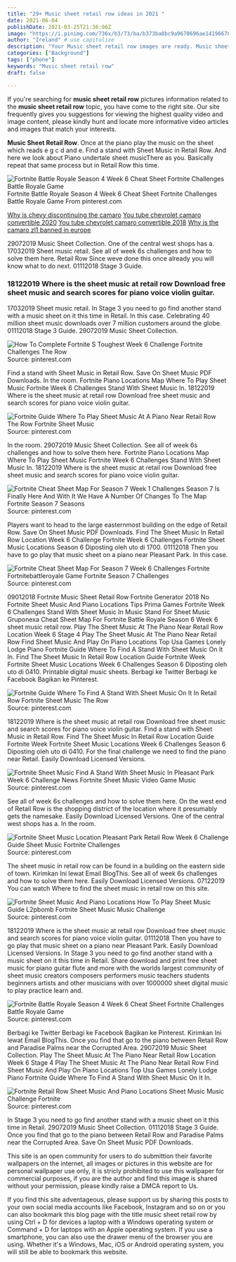 ```yaml
---
title: "29+ Music sheet retail row ideas in 2021 "
date: 2021-06-04
publishDate: 2021-03-25T21:36:06Z
image: "https://i.pinimg.com/736x/b3/73/ba/b373ba8bc9a9670696ae14196678a89f.jpg"
author: "Ireland" # use capitalize
description: "Your Music sheet retail row images are ready. Music sheet retail row are a topic that is being searched for and liked by netizens now. You can Find and Download the Music sheet retail row files here. Find and Download all free vectors."
categories: ["Background"]
tags: ["phone"]
keywords: "Music sheet retail row"
draft: false

---
```


If you're searching for **music sheet retail row** pictures information related to the **music sheet retail row** topic, you have come to the right  site.  Our site frequently  gives you  suggestions  for viewing  the highest  quality video and image  content, please kindly hunt and locate more informative video articles and images  that match your interests.

**Music Sheet Retail Row**. Once at the piano play the music on the sheet which reads e g c d and e. Find a stand with Sheet Music in Retail Row. And here we look about Piano undertale sheet musicThere as you. Basically repeat that same process but in Retail Row this time.

![Fortnite Battle Royale Season 4 Week 6 Cheat Sheet Fortnite Challenges Battle Royale Game](https://i.pinimg.com/originals/f7/5f/68/f75f68e209ab90cace9fc37aec7965a8.jpg "Fortnite Battle Royale Season 4 Week 6 Cheat Sheet Fortnite Challenges Battle Royale Game")
Fortnite Battle Royale Season 4 Week 6 Cheat Sheet Fortnite Challenges Battle Royale Game From pinterest.com

[Why is chevy discontinuing the camaro](/why-is-chevy-discontinuing-the-camaro/)
[You tube chevrolet camaro convertible 2020](/you-tube-chevrolet-camaro-convertible-2020/)
[You tube chevrolet camaro convertible 2018](/you-tube-chevrolet-camaro-convertible-2018/)
[Why is the camaro zl1 banned in europe](/why-is-the-camaro-zl1-banned-in-europe/)

29072019 Music Sheet Collection. One of the central west shops has a. 17032019 Sheet music retail. See all of week 6s challenges and how to solve them here. Retail Row Since weve done this once already you will know what to do next. 01112018 Stage 3 Guide.

### 18122019 Where is the sheet music at retail row Download free sheet music and search scores for piano voice violin guitar.

17032019 Sheet music retail. In Stage 3 you need to go find another stand with a music sheet on it this time in Retail. In this case. Celebrating 40 million sheet music downloads over 7 million customers around the globe. 01112018 Stage 3 Guide. 29072019 Music Sheet Collection.


![How To Complete Fortnite S Toughest Week 6 Challenge Fortnite Challenges The Row](https://i.pinimg.com/originals/e1/28/cd/e128cdeff76faa4504c4d50222f482a4.png "How To Complete Fortnite S Toughest Week 6 Challenge Fortnite Challenges The Row")
Source: pinterest.com

Find a stand with Sheet Music in Retail Row. Save On Sheet Music PDF Downloads. In the room. Fortnite Piano Locations Map Where To Play Sheet Music Fortnite Week 6 Challenges Stand With Sheet Music In. 18122019 Where is the sheet music at retail row Download free sheet music and search scores for piano voice violin guitar.

![Fortnite Guide Where To Play Sheet Music At A Piano Near Retail Row The Row Fortnite Sheet Music](https://i.pinimg.com/736x/2d/02/97/2d029773eac368bb910b01c3a103dad6.jpg "Fortnite Guide Where To Play Sheet Music At A Piano Near Retail Row The Row Fortnite Sheet Music")
Source: pinterest.com

In the room. 29072019 Music Sheet Collection. See all of week 6s challenges and how to solve them here. Fortnite Piano Locations Map Where To Play Sheet Music Fortnite Week 6 Challenges Stand With Sheet Music In. 18122019 Where is the sheet music at retail row Download free sheet music and search scores for piano voice violin guitar.

![Fortnite Cheat Sheet Map For Season 7 Week 1 Challenges Season 7 Is Finally Here And With It We Have A Number Of Changes To The Map Fortnite Season 7 Seasons](https://i.pinimg.com/originals/8b/c3/75/8bc3758b25f319b3d788ba01e0b7d3b7.jpg "Fortnite Cheat Sheet Map For Season 7 Week 1 Challenges Season 7 Is Finally Here And With It We Have A Number Of Changes To The Map Fortnite Season 7 Seasons")
Source: pinterest.com

Players want to head to the large easternmost building on the edge of Retail Row. Save On Sheet Music PDF Downloads. Find The Sheet Music In Retail Row Location Week 6 Challenge Fortnite Week 6 Challenges Fortnite Sheet Music Locations Season 6 Diposting oleh uto di 1700. 01112018 Then you have to go play that music sheet on a piano near Pleasant Park. In this case.

![Fortnite Cheat Sheet Map For Season 7 Week 6 Challenges Fortnite Fortnitebattleroyale Game Fortnite Season 7 Challenges](https://i.pinimg.com/originals/38/df/9f/38df9f753716b9f7bb818a0025a9879a.jpg "Fortnite Cheat Sheet Map For Season 7 Week 6 Challenges Fortnite Fortnitebattleroyale Game Fortnite Season 7 Challenges")
Source: pinterest.com

09012018 Fortnite Music Sheet Retail Row Fortnite Generator 2018 No Fortnite Sheet Music And Piano Locations Tips Prima Games Fortnite Week 6 Challenges Stand With Sheet Music In Music Stand For Sheet Music Gruponexa Cheat Sheet Map For Fortnite Battle Royale Season 6 Week 6 sheet music retail row. Play The Sheet Music At The Piano Near Retail Row Location Week 6 Stage 4 Play The Sheet Music At The Piano Near Retail Row Find Sheet Music And Play On Piano Locations Top Usa Games Lonely Lodge Piano Fortnite Guide Where To Find A Stand With Sheet Music On It In. Find The Sheet Music In Retail Row Location Guide Fortnite Week Fortnite Sheet Music Locations Week 6 Challenges Season 6 Diposting oleh uto di 0410. Printable digital music sheets. Berbagi ke Twitter Berbagi ke Facebook Bagikan ke Pinterest.

![Fortnite Guide Where To Find A Stand With Sheet Music On It In Retail Row Fortnite Sheet Music The Row](https://i.pinimg.com/736x/a6/ab/fe/a6abfe7231222dd23db20faa7e66d382.jpg "Fortnite Guide Where To Find A Stand With Sheet Music On It In Retail Row Fortnite Sheet Music The Row")
Source: pinterest.com

18122019 Where is the sheet music at retail row Download free sheet music and search scores for piano voice violin guitar. Find a stand with Sheet Music in Retail Row. Find The Sheet Music In Retail Row Location Guide Fortnite Week Fortnite Sheet Music Locations Week 6 Challenges Season 6 Diposting oleh uto di 0410. For the final challenge we need to find the piano near Retail. Easily Download Licensed Versions.

![Fortnite Sheet Music Find A Stand With Sheet Music In Pleasant Park Week 6 Challenge News Fortnite Sheet Music Video Game Music](https://i.pinimg.com/736x/cc/bd/b1/ccbdb1b3db993f86001bc3cb8ba7dc81.jpg "Fortnite Sheet Music Find A Stand With Sheet Music In Pleasant Park Week 6 Challenge News Fortnite Sheet Music Video Game Music")
Source: pinterest.com

See all of week 6s challenges and how to solve them here. On the west end of Retail Row is the shopping district of the location where it presumably gets the namesake. Easily Download Licensed Versions. One of the central west shops has a. In the room.

![Fortnite Sheet Music Location Pleasant Park Retail Row Week 6 Challenge Guide Sheet Music Fortnite Challenges](https://i.pinimg.com/originals/b7/29/c7/b729c7885235559bfbe8f7aceb366cb9.png "Fortnite Sheet Music Location Pleasant Park Retail Row Week 6 Challenge Guide Sheet Music Fortnite Challenges")
Source: pinterest.com

The sheet music in retail row can be found in a building on the eastern side of town. Kirimkan Ini lewat Email BlogThis. See all of week 6s challenges and how to solve them here. Easily Download Licensed Versions. 07122019 You can watch Where to find the sheet music in retail row on this site.

![Fortnite Sheet Music And Piano Locations How To Play Sheet Music Guide L2pbomb Fortnite Sheet Music Music Challenge](https://i.pinimg.com/originals/e3/52/1c/e3521ccc453ecea21cc82571d8378da5.jpg "Fortnite Sheet Music And Piano Locations How To Play Sheet Music Guide L2pbomb Fortnite Sheet Music Music Challenge")
Source: pinterest.com

18122019 Where is the sheet music at retail row Download free sheet music and search scores for piano voice violin guitar. 01112018 Then you have to go play that music sheet on a piano near Pleasant Park. Easily Download Licensed Versions. In Stage 3 you need to go find another stand with a music sheet on it this time in Retail. Share download and print free sheet music for piano guitar flute and more with the worlds largest community of sheet music creators composers performers music teachers students beginners artists and other musicians with over 1000000 sheet digital music to play practice learn and.

![Fortnite Battle Royale Season 4 Week 6 Cheat Sheet Fortnite Challenges Battle Royale Game](https://i.pinimg.com/originals/f7/5f/68/f75f68e209ab90cace9fc37aec7965a8.jpg "Fortnite Battle Royale Season 4 Week 6 Cheat Sheet Fortnite Challenges Battle Royale Game")
Source: pinterest.com

Berbagi ke Twitter Berbagi ke Facebook Bagikan ke Pinterest. Kirimkan Ini lewat Email BlogThis. Once you find that go to the piano between Retail Row and Paradise Palms near the Corrupted Area. 29072019 Music Sheet Collection. Play The Sheet Music At The Piano Near Retail Row Location Week 6 Stage 4 Play The Sheet Music At The Piano Near Retail Row Find Sheet Music And Play On Piano Locations Top Usa Games Lonely Lodge Piano Fortnite Guide Where To Find A Stand With Sheet Music On It In.

![Fortnite Retail Row Sheet Music And Piano Locations Sheet Music Music Challenge Fortnite](https://i.pinimg.com/736x/b3/73/ba/b373ba8bc9a9670696ae14196678a89f.jpg "Fortnite Retail Row Sheet Music And Piano Locations Sheet Music Music Challenge Fortnite")
Source: pinterest.com

In Stage 3 you need to go find another stand with a music sheet on it this time in Retail. 29072019 Music Sheet Collection. 01112018 Stage 3 Guide. Once you find that go to the piano between Retail Row and Paradise Palms near the Corrupted Area. Save On Sheet Music PDF Downloads.

This site is an open community for users to do submittion their favorite wallpapers on the internet, all images or pictures in this website are for personal wallpaper use only, it is stricly prohibited to use this wallpaper for commercial purposes, if you are the author and find this image is shared without your permission, please kindly raise a DMCA report to Us.

If you find this site adventageous, please support us by sharing this posts to your own social media accounts like Facebook, Instagram and so on or you can also bookmark this blog page with the title music sheet retail row by using Ctrl + D for devices a laptop with a Windows operating system or Command + D for laptops with an Apple operating system. If you use a smartphone, you can also use the drawer menu of the browser you are using. Whether it's a Windows, Mac, iOS or Android operating system, you will still be able to bookmark this website.
